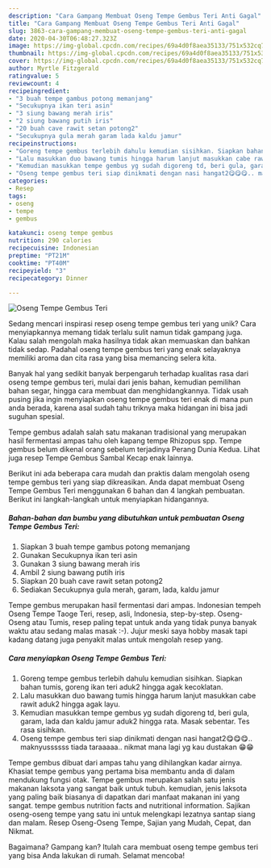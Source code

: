 ```yaml
---
description: "Cara Gampang Membuat Oseng Tempe Gembus Teri Anti Gagal"
title: "Cara Gampang Membuat Oseng Tempe Gembus Teri Anti Gagal"
slug: 3863-cara-gampang-membuat-oseng-tempe-gembus-teri-anti-gagal
date: 2020-04-30T06:48:27.323Z
image: https://img-global.cpcdn.com/recipes/69a4d0f8aea35133/751x532cq70/oseng-tempe-gembus-teri-foto-resep-utama.jpg
thumbnail: https://img-global.cpcdn.com/recipes/69a4d0f8aea35133/751x532cq70/oseng-tempe-gembus-teri-foto-resep-utama.jpg
cover: https://img-global.cpcdn.com/recipes/69a4d0f8aea35133/751x532cq70/oseng-tempe-gembus-teri-foto-resep-utama.jpg
author: Myrtle Fitzgerald
ratingvalue: 5
reviewcount: 4
recipeingredient:
- "3 buah tempe gambus potong memanjang"
- "Secukupnya ikan teri asin"
- "3 siung bawang merah iris"
- "2 siung bawang putih iris"
- "20 buah cave rawit setan potong2"
- "Secukupnya gula merah garam lada kaldu jamur"
recipeinstructions:
- "Goreng tempe gembus terlebih dahulu kemudian sisihkan. Siapkan bahan tumis, goreng ikan teri aduk2 hingga agak kecoklatan."
- "Lalu masukkan duo bawang tumis hingga harum lanjut masukkan cabe rawit aduk2 hingga agak layu."
- "Kemudian masukkan tempe gembus yg sudah digoreng td, beri gula, garam, lada dan kaldu jamur aduk2 hingga rata. Masak sebentar. Tes rasa sisihkan."
- "Oseng tempe gembus teri siap dinikmati dengan nasi hangat2😋😋😋.. maknyussssss tiada taraaaaa.. nikmat mana lagi yg kau dustakan 😁😁"
categories:
- Resep
tags:
- oseng
- tempe
- gembus

katakunci: oseng tempe gembus 
nutrition: 290 calories
recipecuisine: Indonesian
preptime: "PT21M"
cooktime: "PT40M"
recipeyield: "3"
recipecategory: Dinner

---
```



![Oseng Tempe Gembus Teri](https://img-global.cpcdn.com/recipes/69a4d0f8aea35133/751x532cq70/oseng-tempe-gembus-teri-foto-resep-utama.jpg)

Sedang mencari inspirasi resep oseng tempe gembus teri yang unik? Cara menyiapkannya memang tidak terlalu sulit namun tidak gampang juga. Kalau salah mengolah maka hasilnya tidak akan memuaskan dan bahkan tidak sedap. Padahal oseng tempe gembus teri yang enak selayaknya memiliki aroma dan cita rasa yang bisa memancing selera kita.

Banyak hal yang sedikit banyak berpengaruh terhadap kualitas rasa dari oseng tempe gembus teri, mulai dari jenis bahan, kemudian pemilihan bahan segar, hingga cara membuat dan menghidangkannya. Tidak usah pusing jika ingin menyiapkan oseng tempe gembus teri enak di mana pun anda berada, karena asal sudah tahu triknya maka hidangan ini bisa jadi suguhan spesial.

Tempe gembus adalah salah satu makanan tradisional yang merupakan hasil fermentasi ampas tahu oleh kapang tempe Rhizopus spp. Tempe gembus belum dikenal orang sebelum terjadinya Perang Dunia Kedua. Lihat juga resep Tempe Gembus Sambal Kecap enak lainnya.


Berikut ini ada beberapa cara mudah dan praktis dalam mengolah oseng tempe gembus teri yang siap dikreasikan. Anda dapat membuat Oseng Tempe Gembus Teri menggunakan 6 bahan dan 4 langkah pembuatan. Berikut ini langkah-langkah untuk menyiapkan hidangannya.

<!--inarticleads1-->

##### Bahan-bahan dan bumbu yang dibutuhkan untuk pembuatan Oseng Tempe Gembus Teri:

1. Siapkan 3 buah tempe gambus potong memanjang
1. Gunakan Secukupnya ikan teri asin
1. Gunakan 3 siung bawang merah iris
1. Ambil 2 siung bawang putih iris
1. Siapkan 20 buah cave rawit setan potong2
1. Sediakan Secukupnya gula merah, garam, lada, kaldu jamur


Tempe gembus merupakan hasil fermentasi dari ampas. Indonesian tempeh Oseng Tempe Taoge Teri, resep, asli, Indonesia, step-by-step. Oseng-Oseng atau Tumis, resep paling tepat untuk anda yang tidak punya banyak waktu atau sedang malas masak :-). Jujur meski saya hobby masak tapi kadang datang juga penyakit malas untuk mengolah resep yang. 

<!--inarticleads2-->

##### Cara menyiapkan Oseng Tempe Gembus Teri:

1. Goreng tempe gembus terlebih dahulu kemudian sisihkan. Siapkan bahan tumis, goreng ikan teri aduk2 hingga agak kecoklatan.
1. Lalu masukkan duo bawang tumis hingga harum lanjut masukkan cabe rawit aduk2 hingga agak layu.
1. Kemudian masukkan tempe gembus yg sudah digoreng td, beri gula, garam, lada dan kaldu jamur aduk2 hingga rata. Masak sebentar. Tes rasa sisihkan.
1. Oseng tempe gembus teri siap dinikmati dengan nasi hangat2😋😋😋.. maknyussssss tiada taraaaaa.. nikmat mana lagi yg kau dustakan 😁😁


Tempe gembus dibuat dari ampas tahu yang dihilangkan kadar airnya. Khasiat tempe gembus yang pertama bisa membantu anda di dalam mendukung fungsi otak. Tempe gembus merupakan salah satu jenis makanan laksota yang sangat baik untuk tubuh. kemudian, jenis laksota yang paling baik biasanya di dapatkan dari manfaat makanan ini yang sangat. tempe gembus nutrition facts and nutritional information. Sajikan oseng-oseng tempe yang satu ini untuk melengkapi lezatnya santap siang dan malam. Resep Oseng-Oseng Tempe, Sajian yang Mudah, Cepat, dan Nikmat. 

Bagaimana? Gampang kan? Itulah cara membuat oseng tempe gembus teri yang bisa Anda lakukan di rumah. Selamat mencoba!
